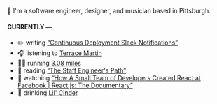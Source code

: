 👋 I'm a software engineer, designer, and musician based in Pittsburgh.

#### CURRENTLY —

* ✏️ writing [“Continuous Deployment Slack Notifications”](https://www.amoscato.com/journal/slack-deploy-notifications/)
* 🎧 listening to [Terrace Martin](https://www.last.fm/music/Terrace+Martin/_/Valdez+Off+Crenshaw+(feat.+Kamasi+Washington,+Cory+Henry+&+Robert+Sput+Searight))
* 🏃‍♂️ running [3.08 miles](https://www.strava.com/activities/10165161885)
* 📘 reading [“The Staff Engineer&#39;s Path”](https://www.goodreads.com/book/show/59694859-the-staff-engineer-s-path)
* 🍿 watching [“How A Small Team of Developers Created React at Facebook | React.js: The Documentary”](https://youtu.be/8pDqJVdNa44)
* 🍺 drinking [Lil&#39; Cinder](https://untappd.com/user/namoscato/checkin/1330870663)
